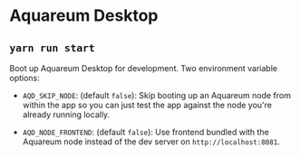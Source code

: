 # Aquareum Desktop

## `yarn run start`

Boot up Aquareum Desktop for development. Two environment variable options:

- `AQD_SKIP_NODE`: (default `false`): Skip booting up an Aquareum node from
  within the app so you can just test the app against the node you're already
  running locally.

- `AQD_NODE_FRONTEND`: (default `false`): Use frontend bundled with the Aquareum
  node instead of the dev server on `http://localhost:8081`.
